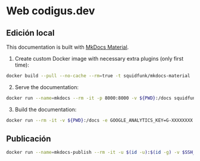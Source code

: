 # Web codigus.dev

## Edición local

This documentation is built with [MkDocs Material](https://squidfunk.github.io/mkdocs-material/).

1. Create custom Docker image with necessary extra plugins (only first time):

```bash
docker build --pull --no-cache --rm=true -t squidfunk/mkdocs-material .
```

2. Serve the documentation:

```bash
docker run --name=mkdocs --rm -it -p 8000:8000 -v ${PWD}:/docs squidfunk/mkdocs-material
```

3. Build the documentation:

```bash
docker run --rm -it -v ${PWD}:/docs -e GOOGLE_ANALYTICS_KEY=G-XXXXXXXX squidfunk/mkdocs-material build
```

## Publicación

```bash
docker run --name=mkdocs-publish --rm -it -u $(id -u):$(id -g) -v $SSH_AUTH_SOCK:/ssh-agent -e SSH_AUTH_SOCK=/ssh-agent -v ${PWD}:/docs squidfunk/mkdocs-material gh-deploy
```